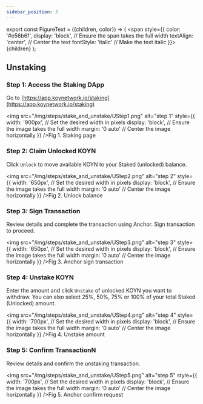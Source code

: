 ```yaml
---
sidebar_position: 3
---
```


<!-- ## How to: Add KOY Network to Anchor Wallet -->

export const FigureText = ({children, color}) => (
<span
style={{
      color: '#e56b6f',
      display: 'block', // Ensure the span takes the full width
      textAlign: 'center', // Center the text
      fontStyle: 'italic' // Make the text italic
    }}>
{children}
</span>
);

## Unstaking

### Step 1: Access the Staking DApp

Go to [https://app.koynetwork.io/staking](https://app.koynetwork.io/staking)

<img
src="/img/steps/stake_and_unstake/UStep1.png"
alt="step 1"
style={{
      width: '900px', // Set the desired width in pixels
      display: 'block', // Ensure the image takes the full width
      margin: '0 auto' // Center the image horizontally
    }}
/><FigureText>Fig 1. Staking page</FigureText>

### Step 2: Claim Unlocked KOYN

Click `Unlock` to move available KOYN to your Staked (unlocked) balance.

<img
src="/img/steps/stake_and_unstake/UStep2.png"
alt="step 2"
style={{
      width: '650px', // Set the desired width in pixels
      display: 'block', // Ensure the image takes the full width
      margin: '0 auto' // Center the image horizontally
    }}
/><FigureText>Fig 2. Unlock balance</FigureText>

### Step 3: Sign Transaction

Review details and complete the transaction using Anchor. Sign transaction to proceed.

<img
src="/img/steps/stake_and_unstake/UStep3.png"
alt="step 3"
style={{
      width: '650px', // Set the desired width in pixels
      display: 'block', // Ensure the image takes the full width
      margin: '0 auto' // Center the image horizontally
    }}
/><FigureText>Fig 3. Anchor sign transaction</FigureText>

### Step 4: Unstake KOYN

Enter the amount and click `Unstake` of unlocked KOYN you want to withdraw. You can also select 25%, 50%, 75% or 100% of your total Staked (Unlocked) amount.

<img
src="/img/steps/stake_and_unstake/UStep4.png"
alt="step 4"
style={{
      width: '700px', // Set the desired width in pixels
      display: 'block', // Ensure the image takes the full width
      margin: '0 auto' // Center the image horizontally
    }}
/><FigureText>Fig 4. Unstake amount</FigureText>

### Step 5: Confirm TransactionN

Review details and confirm the unstaking transaction.

<img
src="/img/steps/stake_and_unstake/UStep5.png"
alt="step 5"
style={{
      width: '700px', // Set the desired width in pixels
      display: 'block', // Ensure the image takes the full width
      margin: '0 auto' // Center the image horizontally
    }}
/><FigureText>Fig 5. Anchor confirm request</FigureText>

<!-- This guide provides a detailed walkthrough for users looking to unstake tokens on the KOY Network using the Anchor wallet. From initial connection to the final transaction confirmation, each step is designed to navigate you smoothly through the process of unstaking your assets. Whether you're familiar with blockchain operations or new to the concept, follow these instructions to ensure a successful unstaking transaction on the KOY Network.

## Prerequisites

Before you complete on the steps below, ensure you have completed the following:

- Added KOY Network to Anchor
- Added an account to Anchor
- Added KOYN token to Anchor

## Unstaking KOYN Tokens: Step-by-Step

export const FigureText = ({children, color}) => (
<span
style={{
      color: '#ce1c61',
      display: 'block', // Ensure the span takes the full width
      textAlign: 'center', // Center the text
      fontStyle: 'italic' // Make the text italic
    }}>
{children}
</span>
);

### Step 1: Start at the KOY Network Block Explorer

Navigate to the [KOY Network Block Explorer](https://explorer.koynetwork.io/). Click the `Connect` button located at the top right of the screen to begin the unstaking process.

<img
src="/img/steps/unstake/step_1.png"
alt="step 1"
style={{
      width: '900px', // Set the desired width in pixels
      display: 'block', // Ensure the image takes the full width
      margin: '0 auto' // Center the image horizontally
    }}
/><FigureText>Fig 1. Homepage of KOY Network Explorer</FigureText>

### Step 2: Choose Your Wallet Provider

A new page will prompt you to select your preferred wallet provider. Choose `Anchor` to proceed.

<img
src="/img/steps/unstake/step_2.png"
alt="step 2"
style={{
      width: '400px', // Set the desired width in pixels
      display: 'block', // Ensure the image takes the full width
      margin: '0 auto' // Center the image horizontally
    }}
/><FigureText>Fig 2. Attach an Account</FigureText>

### Step 3: Connect Your Device

You will be taken to a page displaying a QR code, suitable for mobile connections. For desktop users, click on the `Launch Anchor` button located just below the QR code to continue.

<img
src="/img/steps/unstake/step_3.png"
alt="step 3"
style={{
      width: '400px', // Set the desired width in pixels
      display: 'block', // Ensure the image takes the full width
      margin: '0 auto' // Center the image horizontally
    }}
/><FigureText>Fig 3. Launch Anchor for Desktop</FigureText>

### Step 4: Approve Account Use in Anchor

Anchor will open, prompting you to select and approve the account you wish to use for this process (for this guide, we will be using `user5.test`). Confirm your selection by clicking on the green pencil icon to verify your identity.

<img
src="/img/steps/unstake/step_4.png"
alt="step 4"
style={{
      width: '700px', // Set the desired width in pixels
      display: 'block', // Ensure the image takes the full width
      margin: '0 auto' // Center the image horizontally
    }}
/><FigureText>Fig 4. Select account - Anchor</FigureText>

### Step 5: Access the Contract on the Explorer

After linking your Anchor wallet, you will be redirected to the KOY Network Explorer's homepage. Enter `eosio` in the search bar to find the contract page.

<img
src="/img/steps/unstake/step_5.png"
alt="step 5"
style={{
      width: '900px', // Set the desired width in pixels
      display: 'block', // Ensure the image takes the full width
      margin: '0 auto' // Center the image horizontally
    }}
/><FigureText>Fig 5. EOSIO account - Explorer</FigureText>

### Step 6: Navigate to the Contract Actions

On the contract page, find and click the `Contract` tab, then select the `Actions` tab underneath the `Contract Details`.
Here are the following details for the fields:

- _Select action_: `koyclaim`
- _owner_: `(enter your account here)`
- _actor_: `(enter your account here)`
- _permission_: `active`

Complete the action by clicking `Push Transaction`.

<img
src="/img/steps/unstake/step_6.png"
alt="step 6"
style={{
      width: '900px', // Set the desired width in pixels
      display: 'block', // Ensure the image takes the full width
      margin: '0 auto' // Center the image horizontally
    }}
/><FigureText>Fig 6. Contract Actions - Explorer</FigureText>

### Step 7: Approve the Claim in Anchor

Switch to the Anchor wallet app, where a signin request for the claim transaction will appear. Check the details, then click the green pencil icon to approve.

<img
src="/img/steps/unstake/step_7.png"
alt="step 7"
style={{
      width: '900px', // Set the desired width in pixels
      display: 'block', // Ensure the image takes the full width
      margin: '0 auto' // Center the image horizontally
    }}
/><FigureText>Fig 7. Approve claiming action - Anchor</FigureText>

### Step 8: Initiate Unstaking

Back in the explorer under the `Actions` tab, enter the following details:

- _Select an action_: `koyunstake`
- _owner_: `(enter your account here)`
- _quantity_: `Enter the desired quantity. Read below for extra details`
- _actor_: `(enter your account here)`
- _permission_: `active`

**NOTE**: For the `quantity` field, precision with decimal places and currency symbol is important.

- 4 decimals are required
- Add "KOYN" at the end of the amount. (eg. `"10.0000 KOYN"`)

<img
src="/img/steps/unstake/step_8.png"
alt="step 8"
style={{
      width: '900px', // Set the desired width in pixels
      display: 'block', // Ensure the image takes the full width
      margin: '0 auto' // Center the image horizontally
    }}
/><FigureText>Fig 8. Unstaking - Explorer</FigureText>

### Step 9: Finalize the Unstaking in Anchoror

Return to your Anchor wallet for another signing request related to the unstaking action. Verify the details and approve the transaction by clicking the green pencil icon.

<img
src="/img/steps/unstake/step_9.png"
alt="step 9"
style={{
      width: '900px', // Set the desired width in pixels
      display: 'block', // Ensure the image takes the full width
      margin: '0 auto' // Center the image horizontally
    }}
/><FigureText>Fig 9. Approve claiming action - Anchor</FigureText>

### Completion

Following these steps, the KOY Network Explorer will confirm the successful transaction with a popup. To view the details of your transaction, click on the "View Transaction" button, concluding the unstaking process.

<img
src="/img/steps/unstake/completion.png"
alt="completion"
style={{
      width: '200px', // Set the desired width in pixels
      display: 'block', // Ensure the image takes the full width
      margin: '0 auto' // Center the image horizontally
    }}
/><FigureText>Fig 10. View Transaction - Explorer</FigureText> -->
